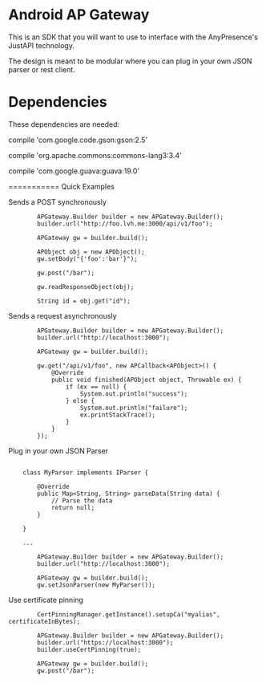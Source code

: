 Android AP Gateway
===========

This is an SDK that you will want to use to interface with the AnyPresence's JustAPI technology. 

The design is meant to be modular where you can plug in your own JSON parser or rest client.

Dependencies
===========

These dependencies are needed:

compile 'com.google.code.gson:gson:2.5'

compile 'org.apache.commons:commons-lang3:3.4'

compile 'com.google.guava:guava:19.0'

===========
Quick Examples

Sends a POST synchronously
```{java}
        APGateway.Builder builder = new APGateway.Builder();
        builder.url("http://foo.lvh.me:3000/api/v1/foo");

        APGateway gw = builder.build();

        APObject obj = new APObject();
        gw.setBody("{'foo':'bar'}");

        gw.post("/bar");

        gw.readResponseObject(obj);
        
        String id = obj.get("id");

```

Sends a request asynchronously
```{java}
        APGateway.Builder builder = new APGateway.Builder();
        builder.url("http://localhost:3000");
        
        APGateway gw = builder.build();
        
        gw.get("/api/v1/foo", new APCallback<APObject>() {
            @Override
            public void finished(APObject object, Throwable ex) {
                if (ex == null) {
                    System.out.println("success");
                } else {                    
                    System.out.println("failure");
                    ex.printStackTrace();
                }
            }
        });
```

Plug in your own JSON Parser
```{java}

    class MyParser implements IParser {

        @Override
        public Map<String, String> parseData(String data) {
            // Parse the data
            return null;
        }
        
    }
    
    ...
    
        APGateway.Builder builder = new APGateway.Builder();
        builder.url("http://localhost:3000");
        
        APGateway gw = builder.build();
        gw.setJsonParser(new MyParser());
```

Use certificate pinning
```{java}
        CertPinningManager.getInstance().setupCa("myalias", certificateInBytes);
        
        APGateway.Builder builder = new APGateway.Builder();
        builder.url("https://localhost:3000");
        builder.useCertPinning(true);
        
        APGateway gw = builder.build();
        gw.post("/bar");
```